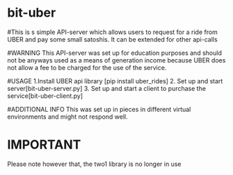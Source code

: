 # bit-uber

#This is s simple API-server which allows users to request for a ride from UBER and pay some small satoshis. It can be extended for other api-calls


#WARNING
This API-server was set up for education purposes and should not be anyways used as a means of generation income because UBER does not allow a fee to be charged for the use of the service.


#USAGE
1.Install UBER api library [pip install uber_rides]
2. Set up and start server[bit-uber-server.py]
3. Set up and start a client to purchase the service[bit-uber-client.py]


#ADDITIONAL INFO
This was set up in pieces in different virtual environments and might not respond well.


# IMPORTANT
Please note however that, the two1 library is no longer in use
